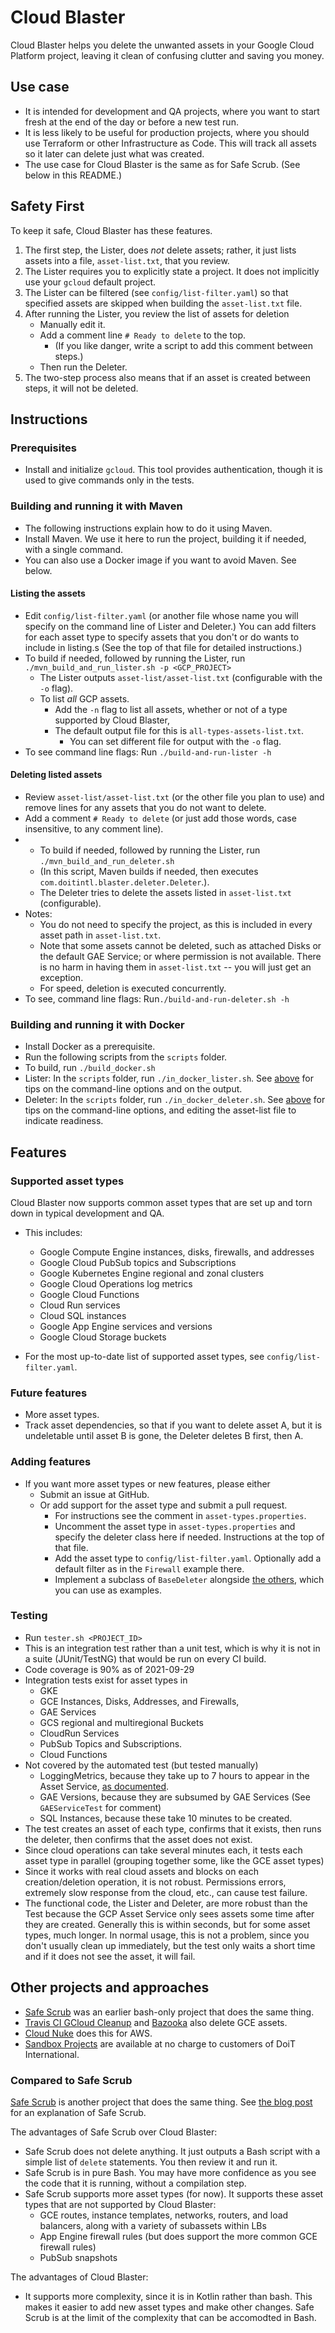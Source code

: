 # Cloud Blaster

Cloud Blaster helps you delete the unwanted assets in your Google Cloud Platform project, 
leaving it clean of confusing clutter and saving you money.

## Use case
* It is intended for development and QA projects, where you want to start fresh at the end of the day or 
before a new test run.
* It is less likely to be useful for production projects, 
where you should use Terraform or other Infrastructure as Code. This will track all
assets so it later can delete just what was created.
* The use case for Cloud Blaster is the same as for Safe Scrub. (See below in this README.)

## Safety First 
To keep it safe, Cloud Blaster has these features.
1. The first step, the Lister, does *not* delete assets; rather, it just lists assets into
 a file, `asset-list.txt`, that you review.
1. The Lister requires you to explicitly state a project. It does not implicitly use your `gcloud` default project.
1. The Lister can be filtered (see `config/list-filter.yaml`) so that specified assets are skipped when 
building the `asset-list.txt` file.
1. After running the Lister, you review the list of assets for deletion
    * Manually edit it.
    * Add a comment line `# Ready to delete` to the top. 
        * (If you like danger, write a script to add this comment between steps.)
    * Then run the Deleter. 
1. The two-step process also means that if an asset is created between steps, it will not be deleted.

## Instructions

### Prerequisites

* Install and initialize `gcloud`. This tool provides authentication, though  it is used to give commands only in the tests. 

### Building and running it with Maven
* The following instructions explain how to do it using Maven.
* Install Maven. We use it here to run the project, building it if needed, with a single command.  
* You can also use a Docker image if you want to avoid Maven.  See below.

#### Listing the assets
* Edit `config/list-filter.yaml` (or another file whose name you will specify on the command line of Lister and Deleter.)
You can add filters for each asset type to specify assets that you don't or do wants to include in listing.s 
(See the top of that file for detailed instructions.)
* To build if needed, followed by running the Lister, run  `./mvn_build_and_run_lister.sh -p <GCP_PROJECT>` 
   * The Lister outputs `asset-list/asset-list.txt` (configurable with the `-o` flag).
   * To list  *all* GCP assets.
       * Add the `-n` flag to list all assets, whether or not of a type supported by Cloud Blaster,   
       * The default output file for this is `all-types-assets-list.txt`. 
           * You can set different file for output with the `-o` flag.
* To see command line flags: Run `./build-and-run-lister -h` 

#### Deleting listed assets
* Review `asset-list/asset-list.txt` (or the other file you plan to use) and remove lines for any assets 
that you do not want to delete.
* Add a comment `# Ready to delete` (or just add those words, case insensitive, to any comment line).
* * To build  if needed, followed by running the Lister, run `./mvn_build_and_run_deleter.sh` 
  * (In this script, Maven  builds if needed, then executes `com.doitintl.blaster.deleter.Deleter`.). 
  * The Deleter tries to delete the assets listed in `asset-list.txt` (configurable). 
* Notes:
  * You do not need to specify the project, as this is included in every asset path in `asset-list.txt`.
  * Note that some assets cannot be deleted, such as attached Disks or the default GAE Service; or where
  permission is not available.  There is no harm in having them in `asset-list.txt` -- you 
  will just get an exception.
  * For speed, deletion is executed concurrently.
* To see, command line flags: Run`./build-and-run-deleter.sh -h`

### Building and running it with Docker
* Install Docker as a prerequisite.
* Run the following  scripts from the  `scripts` folder.
* To build, run `./build_docker.sh`
* Lister: In the `scripts` folder, run `./in_docker_lister.sh`. See [above](#listing-the-assets) for tips 
on the command-line options and on the output.
* Deleter: In the `scripts` folder, run `./in_docker_deleter.sh`. See [above](#deleting-listed-assets) for tips on the command-line options,
and editing the asset-list file to indicate readiness.



## Features
### Supported asset types
Cloud Blaster now supports common asset types that are set up and torn down in typical development and QA.
* This includes:
     * Google Compute Engine instances, disks, firewalls, and addresses
     * Google Cloud PubSub topics and Subscriptions 
     * Google Kubernetes Engine regional and zonal clusters
     * Google Cloud Operations log metrics
     * Google Cloud Functions
     * Cloud Run services
     * Cloud SQL instances
     * Google App Engine services and versions
     * Google Cloud Storage buckets
    
* For the most up-to-date list of supported asset types, see `config/list-filter.yaml`.
    
### Future features
* More asset types.
* Track asset dependencies, so that if you want to delete asset A, but it is undeletable until 
asset B is gone, the Deleter deletes B first, then A. 

### Adding features   
* If you want more asset types or new features, please either
    * Submit an issue at GitHub.
    * Or add support for the asset type and submit a pull request. 
         * For instructions see the comment in `asset-types.properties`. 
         * Uncomment the asset type in `asset-types.properties` and specify the deleter class here if needed. 
         Instructions at the top of that file.
         * Add the asset type to `config/list-filter.yaml`. Optionally add a default filter as in the `Firewall` example there.
         * Implement a subclass of `BaseDeleter` alongside
          [the others](https://github.com/doitintl/CloudBlaster/tree/master/src/main/com/doitintl/blaster/deleters),
          which you can use as examples.
                                                      
### Testing
* Run `tester.sh <PROJECT_ID>`
* This is an integration test rather than a unit test, which is why it is not in a
suite (JUnit/TestNG) that would be run on every CI build. 
* Code coverage is 90% as of 2021-09-29
* Integration tests exist for asset types in 
   * GKE
   * GCE Instances, Disks, Addresses, and Firewalls,
   * GAE Services
   * GCS regional and multiregional Buckets
   * CloudRun Services
   * PubSub Topics and Subscriptions.
   * Cloud Functions
* Not covered by the automated test (but tested manually)
   * LoggingMetrics,  because they take up to 7 hours to appear in the Asset Service,
    [as documented](https://cloud.google.com/asset-inventory/docs/supported-asset-types#:~:text=Cloud%20Logging).
   * GAE Versions, because they are subsumed by GAE Services (See `GAEServiceTest` for comment)
   * SQL Instances, because these take 10 minutes to be created.
* The test creates an asset of each type, confirms that it 
exists, then runs the deleter, then confirms that the asset does not exist.
* Since cloud operations can take several minutes each, it tests each asset type in parallel
(grouping together some, like the GCE asset types)  
* Since it works with real cloud assets and blocks on each creation/deletion operation,
it is not robust. Permissions errors, extremely slow response from the cloud, etc., can cause test failure. 
* The functional code, the Lister and Deleter, are more robust than the Test because
the GCP Asset Service only sees assets some time after they are created. 
Generally this is within seconds, but for some asset types, much longer. 
In normal usage, this is not a problem, since you don't usually clean up immediately, but the test
only waits a short time and if it does not see the asset, it will fail. 
     

## Other projects and approaches
- [Safe Scrub](https://github.com/doitintl/SafeScrub) was an earlier bash-only project that does the same thing. 
- [Travis CI GCloud Cleanup](https://github.com/travis-ci/gcloud-cleanup) and [Bazooka](https://github.com/enxebre/bazooka) also delete GCE assets.
- [Cloud Nuke](https://blog.gruntwork.io/cloud-nuke-how-we-reduced-our-aws-bill-by-85-f3aced4e5876) does this for AWS.
- [Sandbox Projects](https://help.doit-intl.com/cloud-sandbox-management/create-gcp-sandbox-accounts) are available at no charge to customers of DoiT International. 
 ### Compared to Safe Scrub
 
 [Safe Scrub](https://github.com/doitintl/SafeScrub) is another project that does the same thing. 
 See [the blog post](https://blog.doit-intl.com/safe-scrub-clean-up-your-google-cloud-projects-f90f18aca311?source=friends_link&sk=bce56e27b568c8209f3da94eac17099f)
 for an explanation of Safe Scrub.
 
 The advantages of Safe Scrub over Cloud Blaster:
 * Safe Scrub does not delete anything. It just outputs a Bash script with a simple list of `delete` statements. 
 You then review it and run it.
 * Safe Scrub is in pure Bash. You may have more confidence as you see the code that it is running, without a compilation step. 
 * Safe Scrub supports more asset types (for now). It supports these asset types that are not supported by Cloud Blaster:
      * GCE routes, instance templates, networks, routers, and load balancers, along with a variety of subassets within LBs
      * App Engine firewall rules (but does support the more common GCE firewall rules)
      * PubSub snapshots
      
      
 The advantages of Cloud Blaster:
  * It supports more complexity, since it is in Kotlin rather than bash. This makes it easier to add new asset types
       and make other changes. Safe Scrub is at the limit of the complexity that can be accomodted in Bash.
       